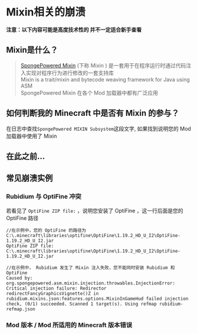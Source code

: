 # Mixin相关的崩溃

**注意：以下内容可能是高度技术性的 并不一定适合新手查看**  

## Mixin是什么？

> [SpongePowered Mixin](https://github.com/SpongePowered/Mixin) (下称 Mixin ) 是一套用于在程序运行时通过代码注入实现对程序行为进行修改的一套支持库  
> Mixin is a trait/mixin and bytecode weaving framework for Java using ASM  
> SpongePowered Mixin 在各个 Mod 加载器中都有广泛应用


## 如何判断我的 Minecraft 中是否有 Mixin 的参与？

在日志中查找`SpongePowered MIXIN Subsystem`这段文字, 如果找到说明您的 Mod 加载器中使用了 Mixin  

## 在此之前...

## 常见崩溃实例
### Rubidium 与 OptiFine 冲突
若看见了 `OptiFine ZIP file:` ，说明您安装了 OptiFine ，这一行后面是您的 OptiFine 路径
```
//在示例中，您的 OptiFine 的路径为C:\.minecraft\libraries\optifine\OptiFine\1.19.2_HD_U_I2\OptiFine-1.19.2_HD_U_I2.jar
OptiFine ZIP file: C:\.minecraft\libraries\optifine\OptiFine\1.19.2_HD_U_I2\OptiFine-1.19.2_HD_U_I2.jar

//在示例中， Rubidium 发生了 Mixin 注入失败，您不能同时安装 Rubidium 和 OptiFine
Caused by: org.spongepowered.asm.mixin.injection.throwables.InjectionError: Critical injection failure: Redirector redirectFancyGraphicsVignette()Z in rubidium.mixins.json:features.options.MixinInGameHud failed injection check, (0/1) succeeded. Scanned 1 target(s). Using refmap rubidium-refmap.json
```



### Mod 版本 / Mod 所适用的 Minecraft 版本错误




